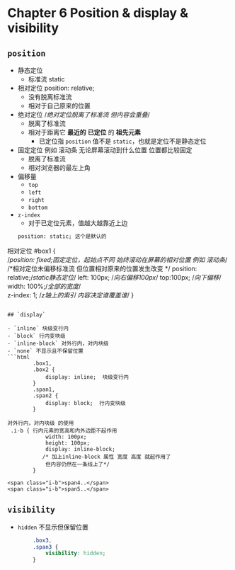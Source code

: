 # Chapter 6 Position & display & visibility

## `position`

- 静态定位
    - 标准流  static
- 相对定位   position: relative;
    - 没有脱离标准流
    - 相对于自己原来的位置
- 绝对定位   /*绝对定位脱离了标准流 但内容会重叠*/
    - 脱离了标准流
    - 相对于距离它 **最近的** **已定位** 的 **祖先元素**
        - 已定位指 `position` 值不是 `static`，也就是定位不是静态定位
- 固定定位 例如 滚动条 无论屏幕滚动到什么位置 位置都比较固定
    - 脱离了标准流
    - 相对浏览器的最左上角
- 偏移量
    - `top`
    - `left`
    - `right`
    - `bottom`
- `z-index`
    - 对于已定位元素，值越大越靠近上边
    ```html
   position: static; 这个是默认的
 
 相对定位
  #box1 {             
      /*position: fixed;固定定位，起始点不同 始终滚动在屏幕的相对位置  例如
      滚动条*/
             /*相对定位未偏移标准流 但位置相对原来的位置发生改变  */
             position: relative;/*static静态定位*/
             left: 100px; /*向右偏移100px*/
             top:100px; /*向下偏移*/
             width: 100%;/*全部的宽度*/           
             z-index: 1; /*z轴上的索引 内容决定谁覆盖谁*/
         }
```
    
## `display`

- `inline` 块级变行内
- `block` 行内变块级
- `inline-block` 对外行内，对内块级
- `none` 不显示且不保留位置
```html
        .box1,
        .box2 {
            display: inline;  块级变行内
        }
        .span1,
        .span2 {
            display: block;  行内变块级
        }

对外行内，对内块级 的使用
 .i-b { 行内元素的宽高和内外边距不起作用
            width: 100px;
            height: 100px;
            display: inline-block;
           /* 加上inline-block 属性 宽度 高度 就起作用了
            但内容仍然在一条线上了*/
        }
        
<span class="i-b">span4..</span>
<span class="i-b">span5..</span>
```

## `visibility`
- `hidden` 不显示但保留位置
```css
        .box3,
        .span3 {
            visibility: hidden;
        }
```